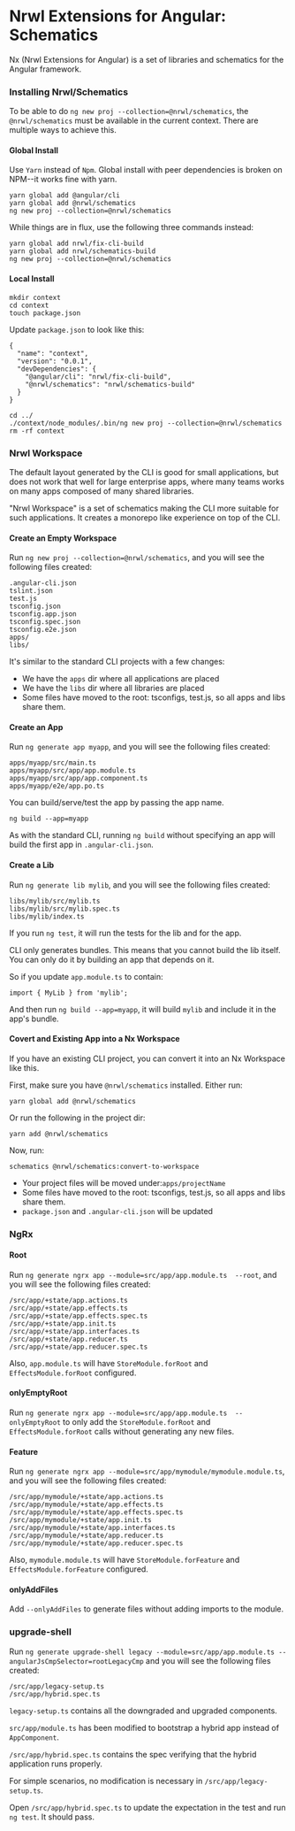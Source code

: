 # Nrwl Extensions for Angular: Schematics

Nx (Nrwl Extensions for Angular) is a set of libraries and schematics for the Angular framework.


### Installing Nrwl/Schematics

To be able to do `ng new proj --collection=@nrwl/schematics`, the `@nrwl/schematics` must be available in the current context. There are multiple ways to achieve this.

#### Global Install

Use `Yarn` instead of `Npm`. Global install with peer dependencies is broken on NPM--it works fine with yarn.

```
yarn global add @angular/cli
yarn global add @nrwl/schematics
ng new proj --collection=@nrwl/schematics
```

While things are in flux, use the following three commands instead:

```
yarn global add nrwl/fix-cli-build
yarn global add nrwl/schematics-build
ng new proj --collection=@nrwl/schematics
```

#### Local Install

```
mkdir context
cd context
touch package.json
```

Update `package.json` to look like this:

```
{
  "name": "context",
  "version": "0.0.1",
  "devDependencies": {
    "@angular/cli": "nrwl/fix-cli-build",
    "@nrwl/schematics": "nrwl/schematics-build"
  }
}
```

```
cd ../
./context/node_modules/.bin/ng new proj --collection=@nrwl/schematics
rm -rf context
```




### Nrwl Workspace

The default layout generated by the CLI is good for small applications, but does not work that well for large enterprise apps, where many teams works on many apps composed of many shared libraries.

"Nrwl Workspace" is a set of schematics making the CLI more suitable for such applications. It creates a monorepo like experience on top of the CLI.

#### Create an Empty Workspace

Run `ng new proj --collection=@nrwl/schematics`, and you will see the following files created:

```
.angular-cli.json
tslint.json
test.js
tsconfig.json
tsconfig.app.json
tsconfig.spec.json
tsconfig.e2e.json
apps/
libs/
```

It's similar to the standard CLI projects with a few changes:

* We have the `apps` dir where all applications are placed
* We have the `libs` dir where all libraries are placed
* Some files have moved to the root: tsconfigs, test.js, so all apps and libs share them.

#### Create an App

Run `ng generate app myapp`, and you will see the following files created:

```
apps/myapp/src/main.ts
apps/myapp/src/app/app.module.ts
apps/myapp/src/app/app.component.ts
apps/myapp/e2e/app.po.ts
```

You can build/serve/test the app by passing the app name.

```
ng build --app=myapp
```

As with the standard CLI, running `ng build` without specifying an app will build the first app in `.angular-cli.json`.

#### Create a Lib

Run `ng generate lib mylib`, and you will see the following files created:

```
libs/mylib/src/mylib.ts
libs/mylib/src/mylib.spec.ts
libs/mylib/index.ts
```

If you run `ng test`, it will run the tests for the lib and for the app.

CLI only generates bundles. This means that you cannot build the lib itself. You can only do it by building an app that depends on it.

So if you update `app.module.ts` to contain:

```
import { MyLib } from 'mylib';
```

And then run `ng build --app=myapp`, it will build `mylib` and include it in the app's bundle.


#### Covert and Existing App into a Nx Workspace

If you have an existing CLI project, you can convert it into an Nx Workspace like this.

First, make sure you have `@nrwl/schematics` installed. Either run:

```
yarn global add @nrwl/schematics
```

Or run the following in the project dir:

```
yarn add @nrwl/schematics
```

Now, run:

```
schematics @nrwl/schematics:convert-to-workspace
```

* Your project files will be moved under:`apps/projectName`
* Some files have moved to the root: tsconfigs, test.js, so all apps and libs share them.
* `package.json` and `.angular-cli.json` will be updated


### NgRx

#### Root

Run `ng generate ngrx app --module=src/app/app.module.ts  --root`, and you will see the following files created:

```
/src/app/+state/app.actions.ts
/src/app/+state/app.effects.ts
/src/app/+state/app.effects.spec.ts
/src/app/+state/app.init.ts
/src/app/+state/app.interfaces.ts
/src/app/+state/app.reducer.ts
/src/app/+state/app.reducer.spec.ts
```

Also, `app.module.ts` will have `StoreModule.forRoot` and `EffectsModule.forRoot` configured.

#### onlyEmptyRoot

Run `ng generate ngrx app --module=src/app/app.module.ts  --onlyEmptyRoot` to only add the `StoreModule.forRoot` and `EffectsModule.forRoot` calls without generating any new files.

#### Feature

Run `ng generate ngrx app --module=src/app/mymodule/mymodule.module.ts`, and you will see the following files created:

```
/src/app/mymodule/+state/app.actions.ts
/src/app/mymodule/+state/app.effects.ts
/src/app/mymodule/+state/app.effects.spec.ts
/src/app/mymodule/+state/app.init.ts
/src/app/mymodule/+state/app.interfaces.ts
/src/app/mymodule/+state/app.reducer.ts
/src/app/mymodule/+state/app.reducer.spec.ts
```

Also, `mymodule.module.ts` will have `StoreModule.forFeature` and `EffectsModule.forFeature` configured.

#### onlyAddFiles

Add `--onlyAddFiles` to generate files without adding imports to the module.



### upgrade-shell

Run `ng generate upgrade-shell legacy --module=src/app/app.module.ts --angularJsCmpSelector=rootLegacyCmp` and you will see the following files created:

```
/src/app/legacy-setup.ts
/src/app/hybrid.spec.ts
```

`legacy-setup.ts` contains all the downgraded and upgraded components.

`src/app/module.ts` has been modified to bootstrap a hybrid app instead of `AppComponent`.

`/src/app/hybrid.spec.ts` contains the spec verifying that the hybrid application runs properly.

For simple scenarios, no modification is necessary in `/src/app/legacy-setup.ts`.

Open `/src/app/hybrid.spec.ts` to update the expectation in the test and run `ng test`. It should pass.
